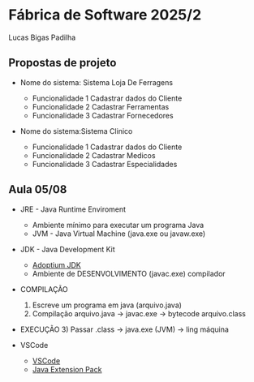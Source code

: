 # Fábrica de Software 2025/2
Lucas Bigas Padilha

## Propostas de projeto

- Nome do sistema: Sistema Loja De Ferragens
  - Funcionalidade 1 Cadastrar dados do Cliente
  - Funcionalidade 2 Cadastrar Ferramentas
  - Funcionalidade 3 Cadastrar Fornecedores 

- Nome do sistema:Sistema Clinico 
  - Funcionalidade 1 Cadastrar dados do Cliente
  - Funcionalidade 2 Cadastrar Medicos 
  - Funcionalidade 3 Cadastrar Especialidades 

## Aula 05/08

- JRE - Java Runtime Enviroment
  - Ambiente mínimo para executar um programa Java
  - JVM - Java Virtual Machine (java.exe ou javaw.exe)

- JDK - Java Development Kit
  - [Adoptium JDK](https://adoptium.net/pt-BR)
  - Ambiente de DESENVOLVIMENTO (javac.exe) compilador

- COMPILAÇÃO
  1) Escreve um programa em java (arquivo.java)
  2) Compilação arquivo.java -> javac.exe -> bytecode arquivo.class
- EXECUÇÃO
  3) Passar .class -> java.exe (JVM) -> ling máquina

- VSCode
  - [VSCode](https://code.visualstudio.com/)
  - [Java Extension Pack](https://marketplace.visualstudio.com/items?itemName=vscjava.vscode-java-pack)
